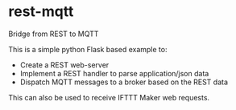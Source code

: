 # rest-mqtt
Bridge from REST to MQTT

This is a simple python Flask based example to:
- Create a REST web-server
- Implement a REST handler to parse application/json data
- Dispatch MQTT messages to a broker based on the REST data

This can also be used to receive IFTTT Maker web requests.
